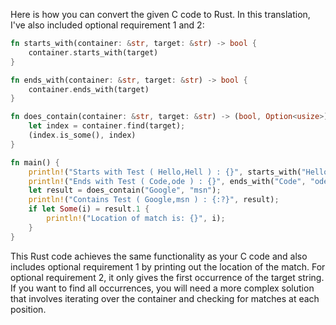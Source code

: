 Here is how you can convert the given C code to Rust. In this translation, I've also included optional requirement 1 and 2:

```rust
fn starts_with(container: &str, target: &str) -> bool {
    container.starts_with(target)
}

fn ends_with(container: &str, target: &str) -> bool {
    container.ends_with(target)
}

fn does_contain(container: &str, target: &str) -> (bool, Option<usize>) {
    let index = container.find(target);
    (index.is_some(), index)
}

fn main() {
    println!("Starts with Test ( Hello,Hell ) : {}", starts_with("Hello", "Hell"));
    println!("Ends with Test ( Code,ode ) : {}", ends_with("Code", "ode"));
    let result = does_contain("Google", "msn");
    println!("Contains Test ( Google,msn ) : {:?}", result);
    if let Some(i) = result.1 {
        println!("Location of match is: {}", i);
    }
}
```

This Rust code achieves the same functionality as your C code and also includes optional requirement 1 by printing out the location of the match. For optional requirement 2, it only gives the first occurrence of the target string. If you want to find all occurrences, you will need a more complex solution that involves iterating over the container and checking for matches at each position.
